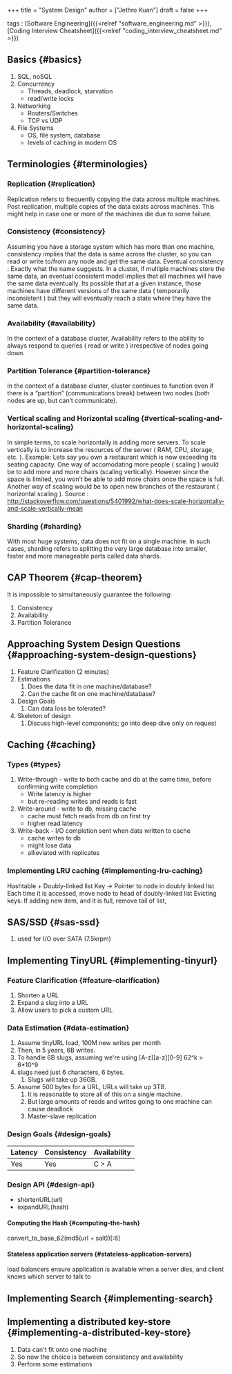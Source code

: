 +++
title = "System Design"
author = ["Jethro Kuan"]
draft = false
+++

tags
: [Software Engineering]({{<relref "software_engineering.md" >}}), [Coding Interview Cheatsheet]({{<relref "coding_interview_cheatsheet.md" >}})

## Basics {#basics}

1.  SQL, noSQL
2.  Concurrency
    - Threads, deadlock, starvation
    - read/write locks
3.  Networking
    - Routers/Switches
    - TCP vs UDP
4.  File Systems
    - OS, file system, database
    - levels of caching in modern OS

## Terminologies {#terminologies}

### Replication {#replication}

Replication refers to frequently copying the data across multiple
machines. Post replication, multiple copies of the data exists across
machines. This might help in case one or more of the machines die due
to some failure.

### Consistency {#consistency}

Assuming you have a storage system which has more than one machine,
consistency implies that the data is same across the cluster, so you
can read or write to/from any node and get the same data. Eventual
consistency : Exactly what the name suggests. In a cluster, if
multiple machines store the same data, an eventual consistent model
implies that all machines will have the same data eventually. Its
possible that at a given instance, those machines have different
versions of the same data ( temporarily inconsistent ) but they will
eventually reach a state where they have the same data.

### Availability {#availability}

In the context of a database cluster, Availability refers to the
ability to always respond to queries ( read or write ) irrespective of
nodes going down.

### Partition Tolerance {#partition-tolerance}

In the context of a database cluster, cluster continues to function
even if there is a “partition” (communications break) between two
nodes (both nodes are up, but can’t communicate).

### Vertical scaling and Horizontal scaling {#vertical-scaling-and-horizontal-scaling}

In simple terms, to scale horizontally is adding more servers. To scale
vertically is to increase the resources of the server ( RAM, CPU,
storage, etc. ). Example: Lets say you own a restaurant which is now
exceeding its seating capacity. One way of accomodating more people (
scaling ) would be to add more and more chairs (scaling vertically).
However since the space is limited, you won’t be able to add more
chairs once the space is full. Another way of scaling would be to open
new branches of the restaurant ( horizontal scaling ). Source :
<http://stackoverflow.com/questions/5401992/what-does-scale-horizontally-and-scale-vertically-mean>

### Sharding {#sharding}

With most huge systems, data does not fit on a single machine. In such
cases, sharding refers to splitting the very large database into
smaller, faster and more manageable parts called data shards.

## CAP Theorem {#cap-theorem}

It is impossible to simultaneously guarantee the following:

1.  Consistency
2.  Availability
3.  Partition Tolerance

## Approaching System Design Questions {#approaching-system-design-questions}

1.  Feature Clarification (2 minutes)
2.  Estimations
    1.  Does the data fit in one machine/database?
    2.  Can the cache fit on one machine/database?
3.  Design Goals
    1.  Can data loss be tolerated?
4.  Skeleton of design
    1.  Discuss high-level components; go into deep dive only on request

## Caching {#caching}

### Types {#types}

1.  Write-through - write to both cache and db at the same time,
    before confirming write completion
    - Write latency is higher
    - but re-reading writes and reads is fast
2.  Write-around - write to db, missing cache
    - cache must fetch reads from db on first try
    - higher read latency
3.  Write-back - I/O completion sent when data written to cache
    - cache writes to db
    - might lose data
    - allieviated with replicates

### Implementing LRU caching {#implementing-lru-caching}

Hashtable + Doubly-linked list
Key -> Pointer to node in doubly linked list
Each time it is accessed, move node to head of doubly-linked list
Evicting keys:
If adding new item, and it is full, remove tail of list,

## SAS/SSD {#sas-ssd}

1.  used for I/O over SATA (7.5krpm)

## Implementing TinyURL {#implementing-tinyurl}

### Feature Clarification {#feature-clarification}

1.  Shorten a URL
2.  Expand a slug into a URL
3.  Allow users to pick a custom URL

### Data Estimation {#data-estimation}

1.  Assume tinyURL load, 100M new writes per month
2.  Then, in 5 years, 6B writes.
3.  To handle 6B slugs, assuming we're using [A-z][a-z][0-9] 62^k > 6\*10^9
4.  slugs need just 6 characters, 6 bytes.
    1.  Slugs will take up 36GB.
5.  Assume 500 bytes for a URL, URLs will take up 3TB.
    1.  It is reasonable to store all of this on a single machine.
    2.  But large amounts of reads and writes going to one machine can
        cause deadlock
    3.  Master-slave replication

### Design Goals {#design-goals}

| Latency | Consistency | Availability |
| ------- | ----------- | ------------ |
| Yes     | Yes         | C > A        |

### Design API {#design-api}

- shortenURL(url)
- expandURL(hash)

#### Computing the Hash {#computing-the-hash}

convert_to_base_62(md5(url + salt))[:6]

#### Stateless application servers {#stateless-application-servers}

load balancers ensure application is available when a server dies, and
client knows which server to talk to

## Implementing Search {#implementing-search}

## Implementing a distributed key-store {#implementing-a-distributed-key-store}

1.  Data can't fit onto one machine
2.  So now the choice is between consistency and availability
3.  Perform some estimations
